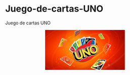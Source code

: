 # Juego-de-cartas-UNO
Juego de cartas UNO
<div align="center">
           <img width="50%" src="assets/logo.jpg" alt="Logo UNO" title="Logo UNO">
</div>
